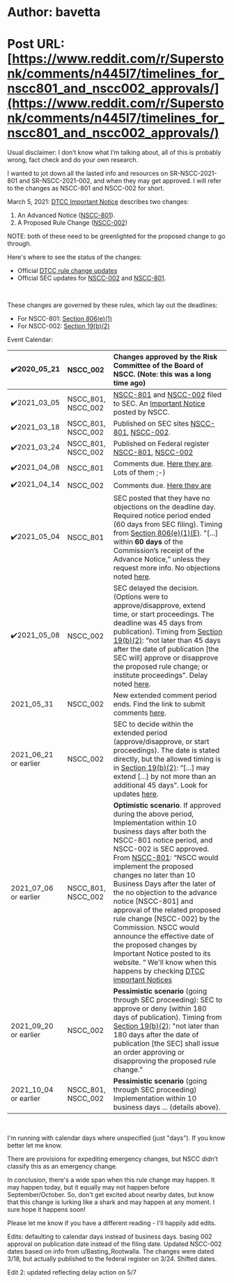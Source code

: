 # Author: bavetta
# Post URL: [https://www.reddit.com/r/Superstonk/comments/n445l7/timelines_for_nscc801_and_nscc002_approvals/](https://www.reddit.com/r/Superstonk/comments/n445l7/timelines_for_nscc801_and_nscc002_approvals/)


Usual disclaimer: I don’t know what I’m talking about, all of this is probably wrong, fact check and do your own research.

I wanted to jot down all the lasted info and resources on SR-NSCC-2021-801 and SR-NSCC-2021-002, and when they may get approved. I will refer to the changes as NSCC-801 and NSCC-002 for short.

March 5, 2021: [DTCC Important Notice](https://www.dtcc.com/-/media/Files/pdf/2021/3/5/a8974.pdf) describes two changes:

1. An Advanced Notice ([NSCC-801](https://www.dtcc.com/-/media/Files/Downloads/legal/rule-filings/2021/NSCC/SR-NSCC-2021-801.pdf)).
2. A Proposed Rule Change ([NSCC-002](https://www.dtcc.com/-/media/Files/Downloads/legal/rule-filings/2021/NSCC/SR-NSCC-2021-002.pdf))

NOTE: both of these need to be greenlighted for the proposed change to go through.

Here's where to see the status of the changes:

* Official [DTCC rule change updates](https://www.dtcc.com/legal/sec-rule-filings.aspx?subsidiary=NSCC&pgs=1)
* Official SEC updates for [NSCC-002](https://www.sec.gov/rules/sro/nscc.htm#SR-NSCC-2021-002) and [NSCC-801](https://www.sec.gov/rules/sro/nscc-an.htm#SR-NSCC-2021-801).

&#x200B;

These changes are governed by these rules, which lay out the deadlines:

* For NSCC-801: [Section 806(e)(1)](https://www.sec.gov/rules/final/2012/34-67286.pdf)
* For NSCC-002: [Section 19(b)(2)](https://www.law.cornell.edu/uscode/text/15/78s)

Event Calendar:

|✔️2020\_05\_21|NSCC\_002|Changes approved by the Risk Committee of the Board of NSCC. (Note: this was a long time ago)|
|:-|:-|:-|
|✔️2021\_03\_05|NSCC\_801, NSCC\_002|[NSCC-801](https://www.dtcc.com/-/media/Files/Downloads/legal/rule-filings/2021/NSCC/SR-NSCC-2021-801.pdf) and [NSCC-002](https://www.dtcc.com/-/media/Files/Downloads/legal/rule-filings/2021/NSCC/SR-NSCC-2021-002.pdf) filed to SEC. An [Important Notice](https://www.dtcc.com/-/media/Files/pdf/2021/3/5/a8974.pdf) posted by NSCC.|
|✔️2021\_03\_18|NSCC\_801, NSCC\_002|Published on SEC sites [NSCC-801](https://www.sec.gov/rules/sro/nscc-an.htm#SR-NSCC-2021-801), [NSCC-002](https://www.sec.gov/rules/sro/nscc.htm#SR-NSCC-2021-002).|
|✔️2021\_03\_24|NSCC\_801, NSCC\_002|Published on Federal register [NSCC-801](https://www.federalregister.gov/documents/2021/03/24/2021-05993/self-regulatory-organizations-national-securities-clearing-corporation-notice-of-filing-of-advance), [NSCC-002](https://www.federalregister.gov/documents/2021/03/24/2021-05995/self-regulatory-organizations-national-securities-clearing-corporation-notice-of-filing-of-proposed)|
|✔️2021\_04\_08|NSCC\_801|Comments due. [Here they are](https://www.sec.gov/comments/sr-nscc-2021-801/srnscc2021801.htm). Lots of them ;-)|
|✔️2021\_04\_14|NSCC\_002|Comments due. [Here they are](https://www.sec.gov/comments/sr-nscc-2021-002/srnscc2021002.htm)|
|✔️2021\_05\_04|NSCC\_801|SEC posted that they have no objections on the deadline day. Required notice period ended (60 days from SEC filing).                                                      Timing from [Section 806(e)(1)(E)](https://www.sec.gov/rules/final/2012/34-67286.pdf). "\[...\] within **60 days** of the Commission’s receipt of the Advance Notice,” unless they request more info. No objections noted [here](https://www.sec.gov/rules/sro/nscc-an.htm#SR-NSCC-2021-801).|
|✔️2021\_05\_08|NSCC\_002|SEC delayed the decision.  (Options were to approve/disapprove, extend time, or start proceedings. The deadline was 45 days from publication). Timing from [Section 19(b)(2)](https://www.law.cornell.edu/uscode/text/15/78s): “not later than 45 days after the date of publication \[the SEC will\] approve or disapprove the proposed rule change; or institute proceedings”. Delay noted [here](https://www.sec.gov/rules/sro/nscc.htm#SR-NSCC-2021-002).|
|2021\_05\_31|NSCC\_002|New extended comment period ends. Find the link to submit comments [here](https://www.sec.gov/rules/sro/nscc.htm#SR-NSCC-2021-002).|
|2021\_06\_21 or earlier|NSCC\_002|SEC to decide within the extended period (approve/disapprove, or start proceedings). The date is stated directly, but the allowed timing is in [Section 19(b)(2)](https://www.law.cornell.edu/uscode/text/15/78s): “\[...\] may extend \[...\] by not more than an additional 45 days”. Look for updates [here](https://www.sec.gov/rules/sro/nscc.htm#SR-NSCC-2021-002).|
|2021\_07\_06 or earlier|NSCC\_801, NSCC\_002|**Optimistic scenario**. If approved during the above period, Implementation within 10 business days after both the NSCC-801 notice period, and NSCC-002 is SEC approved.                                      From [NSCC-801](https://www.dtcc.com/-/media/Files/Downloads/legal/rule-filings/2021/NSCC/SR-NSCC-2021-801.pdf): “NSCC would implement the proposed changes no later than 10 Business Days after the later of the no objection to the advance notice \[NSCC-801\] and approval of the related proposed rule change \[NSCC-002\] by the Commission. NSCC would announce the effective date of the proposed changes by Important Notice posted to its website. “ We'll know when this happens by checking [DTCC important Notices](https://www.dtcc.com/legal/important-notices?subsidiary=NSCC&pgs=1)|
|2021\_09\_20 or earlier|NSCC\_002|**Pessimistic scenario** (going through SEC proceeding): SEC to approve or deny (within 180 days of publication). Timing from [Section 19(b)(2)](https://www.law.cornell.edu/uscode/text/15/78s):  "not later than 180 days after the date of publication \[the SEC\] shall issue an order approving or disapproving the proposed rule change."|
|2021\_10\_04 or earlier|NSCC\_801, NSCC\_002|**Pessimistic scenario** (going through SEC proceeding) Implementation within 10 business days ... (details above).|

&#x200B;

I'm running with calendar days where unspecified (just "days"). If you know better let me know.

There are provisions for expediting emergency changes, but NSCC didn’t classify this as an emergency change.

In conclusion, there's a wide span when this rule change may happen. It may happen today, but it equally may not happen before September/October. So, don't get excited about nearby dates, but know that this change is lurking like a shark and may happen at any moment. I sure hope it happens soon!

Please let me know if you have a different reading - I'll happily add edits.

Edits: defaulting to calendar days instead of business days. basing 002 approval on publication date instead of the filing date. Updated NSCC-002 dates based on info from u/Basting_Rootwalla. The changes were dated 3/18, but actually published to the federal register on 3/24. Shifted dates.

Edit 2: updated reflecting delay action on 5/7
